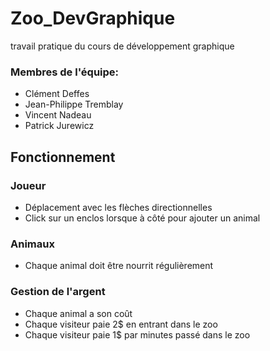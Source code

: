 # Zoo_DevGraphique
 travail pratique du cours de développement graphique

### Membres de l'équipe:
 - Clément Deffes
 - Jean-Philippe Tremblay
 - Vincent Nadeau
 - Patrick Jurewicz
 
## Fonctionnement

### Joueur

 - Déplacement avec les flèches directionnelles
 - Click sur un enclos lorsque à côté pour ajouter un animal
 
### Animaux

 - Chaque animal doit être nourrit régulièrement
 
### Gestion de l'argent

 - Chaque animal a son coût
 - Chaque visiteur paie 2$ en entrant dans le zoo
 - Chaque visiteur paie 1$ par minutes passé dans le zoo